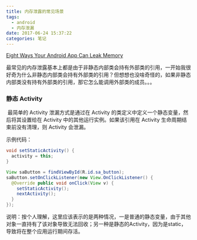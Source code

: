 ```yaml
---
title: 内存泄露的常见场景
tags:
  - android
  - 内存泄漏
date: 2017-06-24 15:37:22
categories: 笔记
---
```


[Eight Ways Your Android App Can Leak Memory](http://blog.nimbledroid.com/2016/05/23/memory-leaks.html)

​	最常见的内存泄露基本上都是由于非静态内部类会持有外部类的引用，一开始我很好奇为什么非静态内部类会持有外部类的引用？但想想也没啥奇怪的，如果非静态内部类没有持有外部类的引用，那它怎么能调用外部类的成员。。。

### 静态 Activity

​	最简单的 Activity 泄漏方式是通过在 Activity 的类定义中定义一个静态变量，然后将其设置给在 Activity 中的其他运行实例。如果该引用在 Activity 生命周期结束前没有清理，则 Activity 会泄漏。

示例代码：

```java
void setStaticActivity() {
  activity = this;
}

View saButton = findViewById(R.id.sa_button);
saButton.setOnClickListener(new View.OnClickListener() {
  @Override public void onClick(View v) {
    setStaticActivity();
    nextActivity();
  }
});
```

说明：按个人理解，这里应该表示的是两种情况，一是普通的静态变量，由于其他对象一直持有了该对象导致无法回收；另一种是静态的Activity，因为是static，导致将在整个应用运行期间存活。